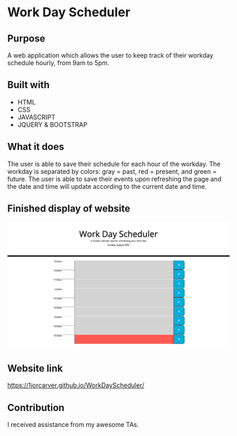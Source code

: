 # Work Day Scheduler

## Purpose
A web application which allows the user to keep track of their workday schedule hourly, from 9am to 5pm. 

## Built with
- HTML
- CSS
- JAVASCRIPT
- JQUERY & BOOTSTRAP

## What it does
The user is able to save their schedule for each hour of the workday. The workday is separated by colors: gray = past, red = present, and green = future. The user is able to save their events upon refreshing the page and the date and time will update according to the current date and time. 

## Finished display of website
![screenshot of website](./Develop/WorkDayScheduler.png)

## Website link
https://1jorcarver.github.io/WorkDayScheduler/

## Contribution
I received assistance from my awesome TAs.
